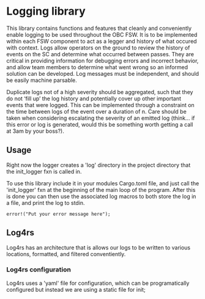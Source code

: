 # Logging library

This library contains functions and features that cleanly and conveniently enable logging to be used throughout the OBC FSW. It is to be implemented within each FSW component to act as a legger and history of what occured with context. Logs allow operators on the ground to review the history of events on the SC and determine what occurred between passes. They are critical in providing information for debugging errors and incorrect behavior, and allow team members to determine what went wrong so an informed solution can be developed. Log messages must be independent, and should be easily machine parsable.

Duplicate logs not of a high severity should be aggregated, such that they do not ‘fill up’ the log history and potentially cover up other important events that were logged. This can be implemented through a constraint on the time between logs of the event over a duration of n. Care should be taken when considering escalating the severity of an emitted log (think… if this error or log is generated, would this be something worth getting a call at 3am by your boss?).

## Usage

Right now the logger creates a 'log' directory in the project directory that the init_logger fxn is called in.

To use this library include it in your modules Cargo.toml file, and just call the 'init_logger' fxn at the beginning of the main loop of the program. After this is done you can then use the associated log macros to both store the log in a file, and print the log to stdin.

```@Rust
error!("Put your error message here");
```

## Log4rs

Log4rs has an architecture that is allows our logs to be written to various locations, formatted, and filtered conventiently.

### Log4rs configuration

Log4rs uses a 'yaml' file for configuration, which can be programatically configured but instead we are using a static file for init;
